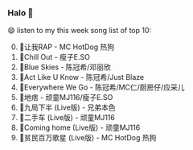 

### Halo 👋

😄 listen to my this week song list of top 10:

0. 🌈让我RAP - MC HotDog 热狗
1. 🌈Chill Out - 瘦子E.SO
2. 🌈Blue Skies - 陈冠希/邓丽欣
3. 🌈Act Like U Know - 陈冠希/Just Blaze
4. 🌈Everywhere We Go - 陈冠希/MC仁/厨房仔/应采儿
5. 🌈地痞 - 顽童MJ116/瘦子E.SO
6. 🌈九局下半 (Live版) - 兄弟本色
7. 🌈二手车 (Live版) - 顽童MJ116
8. 🌈Coming home (Live版) - 顽童MJ116
9. 🌈贫民百万歌星 (Live版) - MC HotDog 热狗

